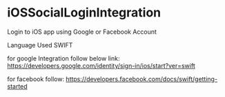 # iOSSocialLoginIntegration
Login to iOS app using Google or Facebook Account

Language Used SWIFT

for google Integration follow below link:
https://developers.google.com/identity/sign-in/ios/start?ver=swift

for facebook follow: 
https://developers.facebook.com/docs/swift/getting-started

